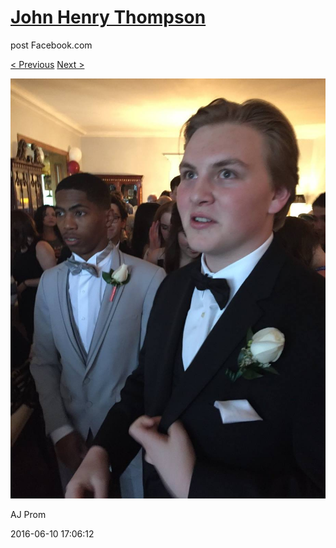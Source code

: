 # [John Henry Thompson](../README.md)
post Facebook.com

[< Previous](2016-06-10-25.md) [Next >](2016-06-10-27.md)

[![](../media/2016-06-10/AJ-Prom-24.jpg)](../README.md)

AJ Prom

2016-06-10 17:06:12